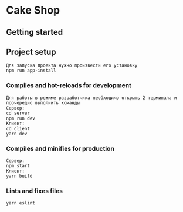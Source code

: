 # Cake Shop



## Getting started

## Project setup
```
Для запуска проекта нужно произвести его установку
npm run app-install
```

### Compiles and hot-reloads for development
```
Для работы в режиме разработчика необходимо открыть 2 терминала и поочередно выполнить команды
Сервер:
cd server
npm run dev
Клиент:
cd client
yarn dev
```

### Compiles and minifies for production
```
Сервер:
npm start
Клиент:
yarn build
```

### Lints and fixes files
```
yarn eslint
```
